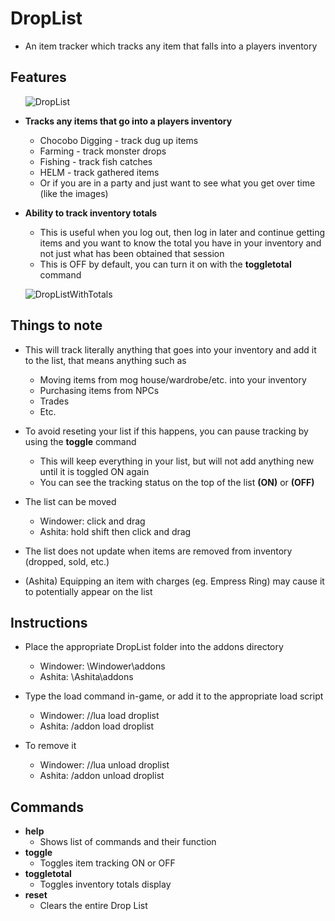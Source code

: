 # DropList
  - An item tracker which tracks any item that falls into a players inventory
  
## Features
&nbsp;&nbsp;&nbsp;&nbsp;&nbsp;&nbsp;![DropList](https://i.imgur.com/WlmuHcy.jpg)
  
  - **Tracks any items that go into a players inventory**
    - Chocobo Digging - track dug up items
    - Farming - track monster drops
    - Fishing - track fish catches
    - HELM - track gathered items
    - Or if you are in a party and just want to see what you get over time (like the images)
  
  - **Ability to track inventory totals**
    - This is useful when you log out, then log in later and continue getting items and you want to know the total you have in your inventory and not just what has been obtained that session
    - This is OFF by default, you can turn it on with the **toggletotal** command
  
&nbsp;&nbsp;&nbsp;&nbsp;&nbsp;&nbsp;![DropListWithTotals](https://i.imgur.com/RxBZUF2.jpg)

## Things to note
  - This will track literally anything that goes into your inventory and add it to the list, that means anything such as
    - Moving items from mog house/wardrobe/etc. into your inventory
    - Purchasing items from NPCs
    - Trades
    - Etc.
    
  - To avoid reseting your list if this happens, you can pause tracking by using the **toggle** command
    - This will keep everything in your list, but will not add anything new until it is toggled ON again
    - You can see the tracking status on the top of the list **(ON)** or **(OFF)**
    
  - The list can be moved 
    - Windower: click and drag 
    - Ashita: hold shift then click and drag
    
  - The list does not update when items are removed from inventory (dropped, sold, etc.)
  
  - (Ashita) Equipping an item with charges (eg. Empress Ring) may cause it to potentially appear on the list

## Instructions
- Place the appropriate DropList folder into the addons directory 
  - Windower: \Windower\addons
  - Ashita: \Ashita\addons
  
- Type the load command in-game, or add it to the appropriate load script
  - Windower: //lua load droplist
  - Ashita: /addon load droplist
  
- To remove it
  - Windower: //lua unload droplist
  - Ashita: /addon unload droplist
  
 ## Commands
 - **help**
    - Shows list of commands and their function
 - **toggle**
    - Toggles item tracking ON or OFF
 - **toggletotal**
    - Toggles inventory totals display
 - **reset**
    - Clears the entire Drop List
    
